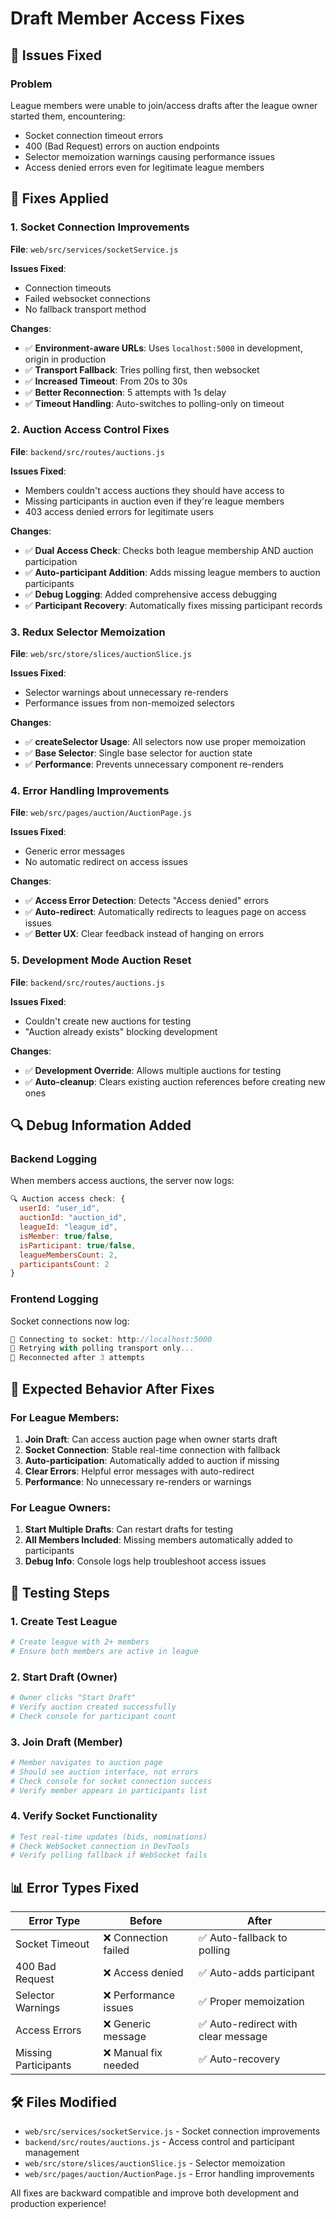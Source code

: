 # Draft Member Access Fixes

## 🚨 Issues Fixed

### Problem
League members were unable to join/access drafts after the league owner started them, encountering:
- Socket connection timeout errors
- 400 (Bad Request) errors on auction endpoints  
- Selector memoization warnings causing performance issues
- Access denied errors even for legitimate league members

## 🔧 Fixes Applied

### 1. Socket Connection Improvements
**File**: `web/src/services/socketService.js`

**Issues Fixed**:
- Connection timeouts
- Failed websocket connections
- No fallback transport method

**Changes**:
- ✅ **Environment-aware URLs**: Uses `localhost:5000` in development, origin in production
- ✅ **Transport Fallback**: Tries polling first, then websocket
- ✅ **Increased Timeout**: From 20s to 30s 
- ✅ **Better Reconnection**: 5 attempts with 1s delay
- ✅ **Timeout Handling**: Auto-switches to polling-only on timeout

### 2. Auction Access Control Fixes
**File**: `backend/src/routes/auctions.js`

**Issues Fixed**:
- Members couldn't access auctions they should have access to
- Missing participants in auction even if they're league members
- 403 access denied errors for legitimate users

**Changes**:
- ✅ **Dual Access Check**: Checks both league membership AND auction participation
- ✅ **Auto-participant Addition**: Adds missing league members to auction participants
- ✅ **Debug Logging**: Added comprehensive access debugging
- ✅ **Participant Recovery**: Automatically fixes missing participant records

### 3. Redux Selector Memoization
**File**: `web/src/store/slices/auctionSlice.js`

**Issues Fixed**:
- Selector warnings about unnecessary re-renders
- Performance issues from non-memoized selectors

**Changes**:
- ✅ **createSelector Usage**: All selectors now use proper memoization
- ✅ **Base Selector**: Single base selector for auction state
- ✅ **Performance**: Prevents unnecessary component re-renders

### 4. Error Handling Improvements
**File**: `web/src/pages/auction/AuctionPage.js`

**Issues Fixed**:
- Generic error messages
- No automatic redirect on access issues

**Changes**:
- ✅ **Access Error Detection**: Detects "Access denied" errors
- ✅ **Auto-redirect**: Automatically redirects to leagues page on access issues
- ✅ **Better UX**: Clear feedback instead of hanging on errors

### 5. Development Mode Auction Reset
**File**: `backend/src/routes/auctions.js`

**Issues Fixed**:
- Couldn't create new auctions for testing
- "Auction already exists" blocking development

**Changes**:
- ✅ **Development Override**: Allows multiple auctions for testing
- ✅ **Auto-cleanup**: Clears existing auction references before creating new ones

## 🔍 Debug Information Added

### Backend Logging
When members access auctions, the server now logs:
```javascript
🔍 Auction access check: {
  userId: "user_id",
  auctionId: "auction_id", 
  leagueId: "league_id",
  isMember: true/false,
  isParticipant: true/false,
  leagueMembersCount: 2,
  participantsCount: 2
}
```

### Frontend Logging
Socket connections now log:
```javascript
🔌 Connecting to socket: http://localhost:5000
🔄 Retrying with polling transport only...
🔄 Reconnected after 3 attempts
```

## 🎯 Expected Behavior After Fixes

### For League Members:
1. **Join Draft**: Can access auction page when owner starts draft
2. **Socket Connection**: Stable real-time connection with fallback
3. **Auto-participation**: Automatically added to auction if missing
4. **Clear Errors**: Helpful error messages with auto-redirect
5. **Performance**: No unnecessary re-renders or warnings

### For League Owners:
1. **Start Multiple Drafts**: Can restart drafts for testing
2. **All Members Included**: Missing members automatically added to participants
3. **Debug Info**: Console logs help troubleshoot access issues

## 🚀 Testing Steps

### 1. Create Test League
```bash
# Create league with 2+ members
# Ensure both members are active in league
```

### 2. Start Draft (Owner)
```bash
# Owner clicks "Start Draft"
# Verify auction created successfully
# Check console for participant count
```

### 3. Join Draft (Member)
```bash
# Member navigates to auction page
# Should see auction interface, not errors
# Check console for socket connection success
# Verify member appears in participants list
```

### 4. Verify Socket Functionality
```bash
# Test real-time updates (bids, nominations)
# Check WebSocket connection in DevTools
# Verify polling fallback if WebSocket fails
```

## 📊 Error Types Fixed

| Error Type | Before | After |
|------------|--------|-------|
| Socket Timeout | ❌ Connection failed | ✅ Auto-fallback to polling |
| 400 Bad Request | ❌ Access denied | ✅ Auto-adds participant |
| Selector Warnings | ❌ Performance issues | ✅ Proper memoization |
| Access Errors | ❌ Generic message | ✅ Auto-redirect with clear message |
| Missing Participants | ❌ Manual fix needed | ✅ Auto-recovery |

## 🛠️ Files Modified

- `web/src/services/socketService.js` - Socket connection improvements
- `backend/src/routes/auctions.js` - Access control and participant management
- `web/src/store/slices/auctionSlice.js` - Selector memoization
- `web/src/pages/auction/AuctionPage.js` - Error handling improvements

All fixes are backward compatible and improve both development and production experience!
